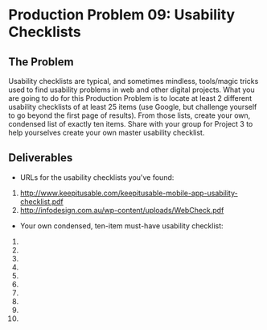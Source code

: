 # Production Problem 09: Usability Checklists

## The Problem

Usability checklists are typical, and sometimes mindless, tools/magic tricks used to find usability problems in web and other digital projects. What you are going to do for this Production Problem is to locate at least 2 different usability checklists of at least 25 items (use Google, but challenge yourself to go beyond the first page of results). From those lists, create your own, condensed list of exactly ten items. Share with your group for Project 3 to help yourselves create your own master usability checklist.

## Deliverables

* URLs for the usability checklists you've found:

1. http://www.keepitusable.com/keepitusable-mobile-app-usability-checklist.pdf
2. http://infodesign.com.au/wp-content/uploads/WebCheck.pdf

* Your own condensed, ten-item must-have usability checklist:

1.
2.
3.
4.
5.
6.
7.
8.
9.
10.
